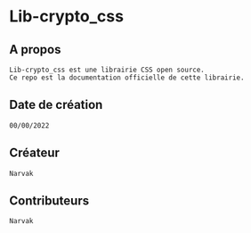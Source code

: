 # Lib-crypto_css

## A propos
    Lib-crypto_css est une librairie CSS open source.
    Ce repo est la documentation officielle de cette librairie.
 
 ## Date de création
    00/00/2022
 
 ## Créateur
    Narvak
 
 ## Contributeurs
    Narvak
